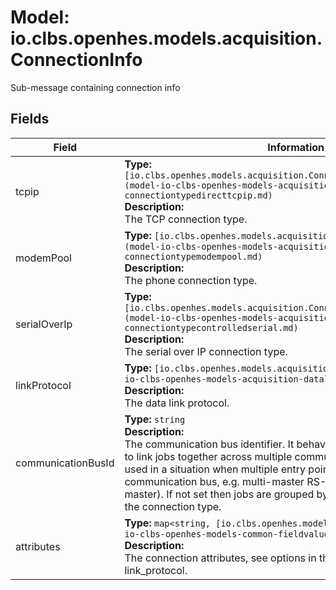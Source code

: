 # Model: io.clbs.openhes.models.acquisition.ConnectionInfo

Sub-message containing connection info

## Fields

| Field | Information |
| --- | --- |
| tcpip | <b>Type:</b> `[io.clbs.openhes.models.acquisition.ConnectionTypeDirectTcpIp](model-io-clbs-openhes-models-acquisition-connectiontypedirecttcpip.md)`<br><b>Description:</b><br>The TCP connection type. |
| modemPool | <b>Type:</b> `[io.clbs.openhes.models.acquisition.ConnectionTypeModemPool](model-io-clbs-openhes-models-acquisition-connectiontypemodempool.md)`<br><b>Description:</b><br>The phone connection type. |
| serialOverIp | <b>Type:</b> `[io.clbs.openhes.models.acquisition.ConnectionTypeControlledSerial](model-io-clbs-openhes-models-acquisition-connectiontypecontrolledserial.md)`<br><b>Description:</b><br>The serial over IP connection type. |
| linkProtocol | <b>Type:</b> `[io.clbs.openhes.models.acquisition.DataLinkProtocol](model-io-clbs-openhes-models-acquisition-datalinkprotocol.md)`<br><b>Description:</b><br>The data link protocol. |
| communicationBusId | <b>Type:</b> `string`<br><b>Description:</b><br>The communication bus identifier. It behaves as a custom grouping key to link jobs together across multiple communication units. It shall be used in a situation when multiple entry points share single communication bus, e.g. multi-master RS-485 (primary and backup master). If not set then jobs are grouped by group-key defined based on the connection type. |
| attributes | <b>Type:</b> `map<string, [io.clbs.openhes.models.common.FieldValue](model-io-clbs-openhes-models-common-fieldvalue.md)>`<br><b>Description:</b><br>The connection attributes, see options in the DataLinkTemplate for given link_protocol. |

